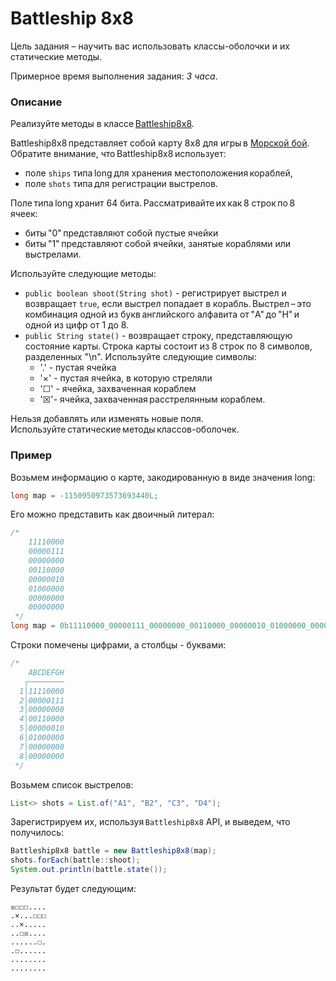 # Battleship 8x8
Цель задания – научить вас использовать классы-оболочки и их статические методы.

Примерное время выполнения задания: _3 часа_.

### Описание 
Реализуйте методы в классе [Battleship8x8](src/main/java/com/epam/training/student_dmitry_shamko/Battleship8x8.java).

Battleship8x8 представляет собой карту 8x8 для игры в [Морской бой](https://ru.wikipedia.org/wiki/Морской_бой_(игра)).
Обратите внимание, что Battleship8x8 использует: 
- поле `ships` типа long для хранения местоположения кораблей,
- поле `shots` типа для регистрации выстрелов.

Поле типа long хранит 64 бита. Рассматривайте их как 8 строк по 8 ячеек: 
- биты "0" представляют собой пустые ячейки  
- биты "1" представляют собой ячейки, занятые кораблями или выстрелами.

Используйте следующие методы:  
- `public boolean shoot(String shot)` - регистрирует выстрел и возвращает `true`, если выстрел попадает в корабль. Выстрел – это комбинация одной из букв английского алфавита от "А" до "H" и одной из цифр от 1 до 8.
- `public String state()` - возвращает строку, представляющую состояние карты. Строка карты состоит из 8 строк по 8 символов, разделенных "\n". Используйте следующие символы:   
  - '.' - пустая ячейка 
  - '×' - пустая ячейка, в которую стреляли 
  - '☐' - ячейка, захваченная кораблем 
  - '☒'-  ячейка, захваченная расстрелянным кораблем. 

Нельзя добавлять или изменять новые поля.
Используйте статические методы классов-оболочек.

### Пример 
Возьмем информацию о карте, закодированную в виде значения long: 
```java
long map = -1150950973573693440L;
```
Его можно представить как двоичный литерал:
```java
/*
    11110000
    00000111
    00000000
    00110000
    00000010
    01000000
    00000000
    00000000
 */
long map = 0b11110000_00000111_00000000_00110000_00000010_01000000_00000000_00000000L;
```
Строки помечены цифрами, а столбцы - буквами: 
```java
/*
    ABCDEFGH
   ┌────────
  1│11110000
  2│00000111
  3│00000000
  4│00110000
  5│00000010
  6│01000000
  7│00000000
  8│00000000
 */
```
Возьмем список выстрелов: 
```java
List<> shots = List.of("A1", "B2", "C3", "D4");
```
Зарегистрируем их, используя `Battleship8x8` API, и выведем, что получилось:
```java
Battleship8x8 battle = new Battleship8x8(map);
shots.forEach(battle::shoot);
System.out.println(battle.state());
```
Результат будет следующим:
```
☒☐☐☐....
.×...☐☐☐
..×.....
..☐☒....
......☐.
.☐......
........
........
```

